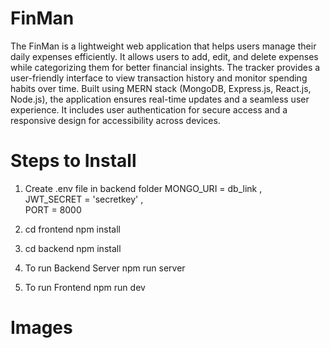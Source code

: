# FinMan
The FinMan is a lightweight web application that helps users manage their daily expenses efficiently. It allows users to add, edit, and delete expenses while categorizing them for better financial insights. The tracker provides a user-friendly interface to view transaction history and monitor spending habits over time. Built using MERN stack (MongoDB, Express.js, React.js, Node.js), the application ensures real-time updates and a seamless user experience. It includes user authentication for secure access and a responsive design for accessibility across devices.

# Steps to Install
1. Create .env file in backend folder
   MONGO_URI = db_link ,<br>
   JWT_SECRET = 'secretkey' ,<br>
   PORT = 8000

2. cd frontend npm install
3. cd backend npm install
4. To run Backend Server
    npm run server
5. To run Frontend
    npm run dev

# Images
